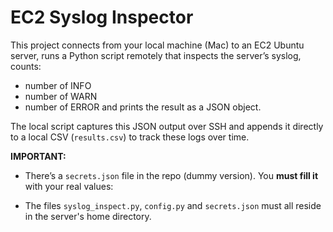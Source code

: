# EC2 Syslog Inspector

This project connects from your local machine (Mac) to an EC2 Ubuntu server, runs a Python script remotely that inspects the server’s syslog, counts:
- number of INFO
- number of WARN
- number of ERROR
and prints the result as a JSON object.

The local script captures this JSON output over SSH and appends it directly to a local CSV (`results.csv`) to track these logs over time.

**IMPORTANT:**
- There’s a `secrets.json` file in the repo (dummy version).
  You **must fill it** with your real values:

- The files `syslog_inspect.py`, `config.py` and `secrets.json` must all reside in the server's home directory.